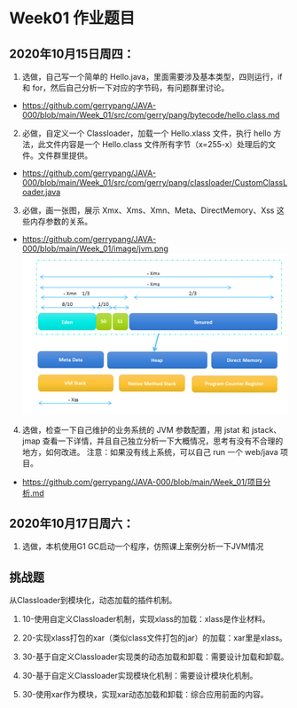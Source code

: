 # Week01 作业题目

## 2020年10月15日周四：

1. 选做，自己写一个简单的 Hello.java，里面需要涉及基本类型，四则运行，if 和 for，然后自己分析一下对应的字节码，有问题群里讨论。
- https://github.com/gerrypang/JAVA-000/blob/main/Week_01/src/com/gerry/pang/bytecode/hello.class.md

2. 必做，自定义一个 Classloader，加载一个 Hello.xlass 文件，执行 hello 方法，此文件内容是一个 Hello.class 文件所有字节（x=255-x）处理后的文件。文件群里提供。
- https://github.com/gerrypang/JAVA-000/blob/main/Week_01/src/com/gerry/pang/classloader/CustomClassLoader.java

3. 必做，画一张图，展示 Xmx、Xms、Xmn、Meta、DirectMemory、Xss 这些内存参数的关系。
- https://github.com/gerrypang/JAVA-000/blob/main/Week_01/image/jvm.png
![](https://github.com/gerrypang/JAVA-000/blob/main/Week_01/image/jvm.png)

4. ️选做，检查一下自己维护的业务系统的 JVM 参数配置，用 jstat 和 jstack、jmap 查看一下详情，并且自己独立分析一下大概情况，思考有没有不合理的地方，如何改进。
注意：如果没有线上系统，可以自己 run 一个 web/java 项目。
- https://github.com/gerrypang/JAVA-000/blob/main/Week_01/项目分析.md

## 2020年10月17日周六：
1. 选做，本机使用G1 GC启动一个程序，仿照课上案例分析一下JVM情况


## 挑战题

从Classloader到模块化，动态加载的插件机制。

1. 10-使用自定义Classloader机制，实现xlass的加载：xlass是作业材料。

2. 20-实现xlass打包的xar（类似class文件打包的jar）的加载：xar里是xlass。

3. 30-基于自定义Classloader实现类的动态加载和卸载：需要设计加载和卸载。

4. 30-基于自定义Classloader实现模块化机制：需要设计模块化机制。

5. 30-使用xar作为模块，实现xar动态加载和卸载：综合应用前面的内容。 